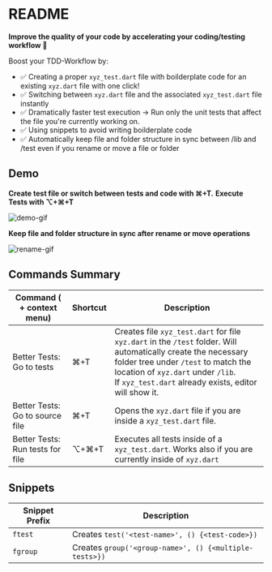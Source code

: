# README

**Improve the quality of your code by
accelerating your coding/testing workflow 🚀**


Boost your TDD-Workflow by:
* ✅ Creating a proper `xyz_test.dart` file with boilderplate code for an existing `xyz.dart` file with one click!
* ✅ Switching between `xyz.dart` file and the associated `xyz_test.dart` file instantly 
* ✅ Dramatically faster test execution  -> Run only the unit tests that affect the file you're currently working on.
* ✅ Using snippets to avoid writing boilderplate code
* ✅ Automatically keep file and folder structure in sync between /lib and /test even if you rename or move a file or folder

## Demo

**Create test file or switch between tests and code with ⌘+T.**
**Execute Tests with ⌥+⌘+T**

![demo-gif](https://bitbucket.org/ThePeacefulCoder/better-flutter-tests/raw/6585f9ac2566ecd6731bfa88fb8e6ed088bb52fc/assets/demo-0.2.0.gif)

**Keep file and folder structure in sync after rename or move operations**

![rename-gif](https://bitbucket.org/ThePeacefulCoder/better-flutter-tests/raw/6585f9ac2566ecd6731bfa88fb8e6ed088bb52fc/assets/demo_rename.gif)


## Commands Summary

| Command ( + context menu)        | Shortcut | Description                                                  |
| -------------------------------- | -------- | ------------------------------------------------------------ |
| Better Tests: Go to tests        | ⌘+T      | Creates file `xyz_test.dart`  for file `xyz.dart` in the  `/test` folder. Will automatically create the necessary folder tree under `/test` to match the location of `xyz.dart` under `/lib`.<br />If `xyz_test.dart` already exists, editor will show it. |
| Better Tests: Go to source file  | ⌘+T      | Opens the `xyz.dart` file if you are inside a `xyz_test.dart` file. |
| Better Tests: Run tests for file | ⌥+⌘+T    | Executes all tests inside of a `xyz_test.dart`. Works also if you are currently inside of `xyz.dart` |



## Snippets

| Snippet Prefix | Description                                            |
| -------------- | ------------------------------------------------------ |
| `ftest`        | Creates `test('<test-name>', () {<test-code>})`        |
| `fgroup`       | Creates `group('<group-name>', () {<multiple-tests>})` |
